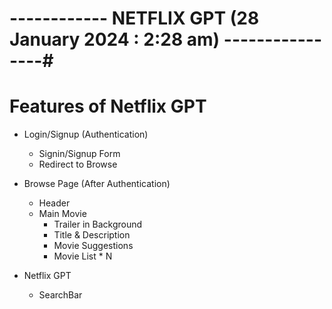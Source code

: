 # ------------ NETFLIX GPT (28 January 2024 : 2:28 am) ----------------#

# Features of Netflix GPT

- Login/Signup (Authentication)

  - Signin/Signup Form
  - Redirect to Browse
  

- Browse Page (After Authentication)

  - Header
  - Main Movie
    - Trailer in Background
    - Title & Description
    - Movie Suggestions
    - Movie List \* N

- Netflix GPT
  - SearchBar
